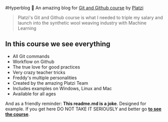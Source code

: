 #Hyperblog 💚
An amazing blog for [Git and Github course](https://platzi.com/cursos/git-github/ " Git and Github course") by [Platzi](https://platzi.com/ "Platzi ")
> Platzi's Git and Github course is what I needed to triple my salary and launch into the synthetic wool weaving industry with Machine Learning

## In this course we see everything
* All Git commands
* Workflow on Github
* The true love for good practices
* Very crazy teacher tricks
* Freddy's multiple personalities
* Created by the amazing Platzi Team
* Includes examples on Windows, Linux and Mac
* Available for all ages

And as a friendly reminder: **This readme.md is a joke**. Designed for example. If you get here DO NOT TAKE IT SERIOUSLY and better go [**to see the course**](https://platzi.com/cursos/git-github/ "to see the course").
